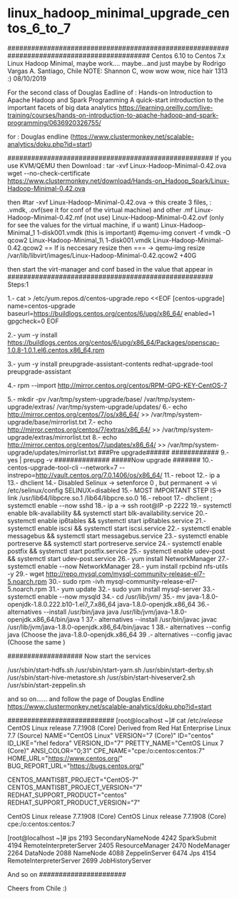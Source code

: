 # linux_hadoop_minimal_upgrade_centos_6_to_7

############################################################################################
Centos 6.10 to Centos 7.x Linux Hadoop Minimal, maybe work....
maybe...and just maybe by Rodrigo Vargas A. Santiago, Chile 
NOTE: Shannon C, wow wow wow, nice hair 1313 :) 
08/10/2019 

For the second class of Douglas Eadline of :
Hands-on Introduction to Apache Hadoop and Spark Programming
A quick-start introduction to the important facets of big data analytics
https://learning.oreilly.com/live-training/courses/hands-on-introduction-to-apache-hadoop-and-spark-programming/0636920326755/
 
for : Douglas endline (https://www.clustermonkey.net/scalable-analytics/doku.php?id=start)

####################################################
If you use KVM/QEMU then
Download : tar -xvf Linux-Hadoop-Minimal-0.42.ova
wget --no-check-certificate https://www.clustermonkey.net/download/Hands-on_Hadoop_Spark/Linux-Hadoop-Minimal-0.42.ova



then 
#tar -xvf Linux-Hadoop-Minimal-0.42.ova -> this create 3 files,
: .vmdk, .ovf(see it for conf of the virtual machine) and other .mf
Linux-Hadoop-Minimal-0.42.mf (not use)
Linux-Hadoop-Minimal-0.42.ovf (only for see the values for the virtual machine, if u want)
Linux-Hadoop-Minimal_1 1-disk001.vmdk  (this is important)
#qemu-img convert -f vmdk -O qcow2 Linux-Hadoop-Minimal_1\ 1-disk001.vmdk Linux-Hadoop-Minimal-0.42.qcow2
== If is neccesary resize then ===
-> qemu-img resize /var/lib/libvirt/images/Linux-Hadoop-Minimal-0.42.qcow2 +40G

then start the virt-manager and conf based in the value that appear in 
####################################################
Steps:1

1.- cat > /etc/yum.repos.d/centos-upgrade.repo <<EOF
[centos-upgrade]
name=centos-upgrade
baseurl=https://buildlogs.centos.org/centos/6/upg/x86_64/
enabled=1
gpgcheck=0
EOF

2.- yum -y install https://buildlogs.centos.org/centos/6/upg/x86_64/Packages/openscap-1.0.8-1.0.1.el6.centos.x86_64.rpm

3.- yum -y install preupgrade-assistant-contents redhat-upgrade-tool preupgrade-assistant

4.-  rpm --import http://mirror.centos.org/centos/RPM-GPG-KEY-CentOS-7

5.- mkdir -pv /var/tmp/system-upgrade/base/ /var/tmp/system-upgrade/extras/ /var/tmp/system-upgrade/updates/
6.- echo http://mirror.centos.org/centos/7/os/x86_64/ >> /var/tmp/system-upgrade/base/mirrorlist.txt
 7.-  echo http://mirror.centos.org/centos/7/extras/x86_64/ >> /var/tmp/system-upgrade/extras/mirrorlist.txt
 8.-   echo http://mirror.centos.org/centos/7/updates/x86_64/ >> /var/tmp/system-upgrade/updates/mirrorlist.txt
###Pre upgrade######
############
9.- yes | preupg -v
##############
#####Now upgrade #######
10.- centos-upgrade-tool-cli --network=7 --instrepo=http://vault.centos.org/7.0.1406/os/x86_64/
11.- reboot
12.- ip a
13.- dhclient
14.- Disabled Selinux -> setenforce 0
, but permanent -> vi /etc/selinux/config 
SELINUX=disabled
15.- MOST IMPORTANT STEP IS->
 link /usr/lib64/libpcre.so.1 /lib64/libpcre.so.0
16.- reboot
17.- dhclient ; systemctl  enable --now sshd
18.- ip a -> ssh root@IP -p 2222
19.-   systemctl enable blk-availability && systemctl start blk-availability.service
20.-    systemctl enable ip6tables && systemctl start ip6tables.service
21.-   systemctl enable iscsi && systemctl start iscsi.service
22.-  systemctl enable messagebus && systemctl start messagebus.service
23.- systemctl enable portreserve && systemctl start portreserve.service
24.-   systemctl enable postfix && systemctl start postfix.service
25.-   systemctl enable udev-post && systemctl start udev-post.service
26.- yum install NetworkManager
27.- systemctl enable --now NetworkManager
28.- yum install rpcbind nfs-utils -y
29.- wget http://repo.mysql.com/mysql-community-release-el7-5.noarch.rpm
30.-    sudo rpm -ivh mysql-community-release-el7-5.noarch.rpm
31.-  yum update
32.-    sudo yum install mysql-server
33.-  systemctl enable --now mysqld
34.- cd   /usr/lib/jvm/
35.- mv java-1.8.0-openjdk-1.8.0.222.b10-1.el7_7.x86_64 java-1.8.0-openjdk.x86_64
36.- alternatives --install /usr/bin/java java /usr/lib/jvm/java-1.8.0-openjdk.x86_64/bin/java 1
37.- alternatives --install /usr/bin/javac javac /usr/lib/jvm/java-1.8.0-openjdk.x86_64/bin/javac 1
38.- alternatives --config java (Choose the java-1.8.0-openjdk.x86_64
39 .-    alternatives --config javac (Choose the same )

###################
Now start the services

/usr/sbin/start-hdfs.sh /usr/sbin/start-yarn.sh /usr/sbin/start-derby.sh /usr/sbin/start-hive-metastore.sh /usr/sbin/start-hiveserver2.sh /usr/sbin/start-zeppelin.sh

and so on……
and follow the page of Douglas Endline
https://www.clustermonkey.net/scalable-analytics/doku.php?id=start


###########################
[root@localhost ~]# cat /etc/*release*
CentOS Linux release 7.7.1908 (Core)
Derived from Red Hat Enterprise Linux 7.7 (Source)
NAME="CentOS Linux"
VERSION="7 (Core)"
ID="centos"
ID_LIKE="rhel fedora"
VERSION_ID="7"
PRETTY_NAME="CentOS Linux 7 (Core)"
ANSI_COLOR="0;31"
CPE_NAME="cpe:/o:centos:centos:7"
HOME_URL="https://www.centos.org/"
BUG_REPORT_URL="https://bugs.centos.org/"

CENTOS_MANTISBT_PROJECT="CentOS-7"
CENTOS_MANTISBT_PROJECT_VERSION="7"
REDHAT_SUPPORT_PRODUCT="centos"
REDHAT_SUPPORT_PRODUCT_VERSION="7"

CentOS Linux release 7.7.1908 (Core)
CentOS Linux release 7.7.1908 (Core)
cpe:/o:centos:centos:7

[root@localhost ~]# jps
2193 SecondaryNameNode
4242 SparkSubmit
4194 RemoteInterpreterServer
2405 ResourceManager
2470 NodeManager
2264 DataNode
2088 NameNode
4088 ZeppelinServer
6474 Jps
4154 RemoteInterpreterServer
2699 JobHistoryServer

And so on
######################

Cheers from Chile :)
